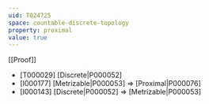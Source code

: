 ```yaml
---
uid: T024725
space: countable-discrete-topology
property: proximal
value: true
---
```

[[Proof]]

* [T000029] [Discrete|P000052]
* [I000177] [Metrizable|P000053] => [Proximal|P000076]
* [I000143] [Discrete|P000052] => [Metrizable|P000053]

